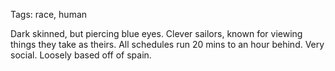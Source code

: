 Tags: race, human

Dark skinned, but piercing blue eyes. Clever sailors, known for viewing things they take as theirs. All schedules run 20 mins to an hour behind. Very social. Loosely based off of spain.